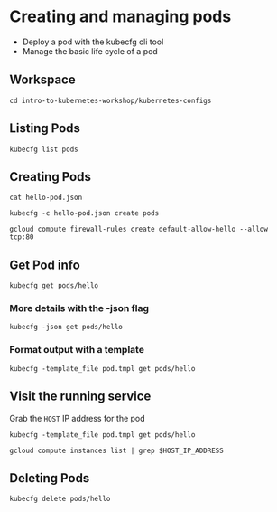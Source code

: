 # Creating and managing pods

* Deploy a pod with the kubecfg cli tool
* Manage the basic life cycle of a pod

## Workspace

```
cd intro-to-kubernetes-workshop/kubernetes-configs
```

## Listing Pods

```
kubecfg list pods
```

## Creating Pods

```
cat hello-pod.json
```

```
kubecfg -c hello-pod.json create pods
```

```
gcloud compute firewall-rules create default-allow-hello --allow tcp:80
```

## Get Pod info

```
kubecfg get pods/hello
```

### More details with the -json flag

```
kubecfg -json get pods/hello
```

### Format output with a template

```
kubecfg -template_file pod.tmpl get pods/hello
```

## Visit the running service

Grab the `HOST` IP address for the pod

```
kubecfg -template_file pod.tmpl get pods/hello
```

```
gcloud compute instances list | grep $HOST_IP_ADDRESS
```

## Deleting Pods

```
kubecfg delete pods/hello
```
